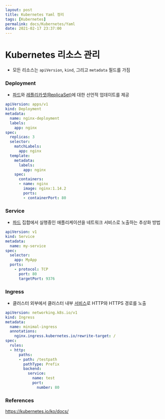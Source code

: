 ```yaml
---
layout: post
title: Kubernetes Yaml 정리
tags: [Kubernetes]
permalink: docs/Kubernetes/Yaml
date: 2021-02-17 23:37:00
---
```


# Kubernetes 리소스 관리

- 모든 리소스는 `apiVersion`, `kind`, 그리고 `metadata` 필드를 가짐

### Deployment

- [파드](https://kubernetes.io/ko/docs/concepts/workloads/pods/)와 [레플리카셋(ReplicaSet)](https://kubernetes.io/ko/docs/concepts/workloads/controllers/replicaset/)에 대한 선언적 업데이트를 제공

```yaml
apiVersion: apps/v1
kind: Deployment
metadata:
  name: nginx-deployment
  labels:
    app: nginx
spec:
  replicas: 3
  selector:
    matchLabels:
      app: nginx
  template:
    metadata:
      labels:
        app: nginx
    spec:
      containers:
      - name: nginx
        image: nginx:1.14.2
        ports:
        - containerPort: 80
```

### Service

- [파드](https://kubernetes.io/ko/docs/concepts/workloads/pods/) 집합에서 실행중인 애플리케이션을 네트워크 서비스로 노출하는 추상화 방법

```yaml
apiVersion: v1
kind: Service
metadata:
  name: my-service
spec:
  selector:
    app: MyApp
  ports:
    - protocol: TCP
      port: 80
      targetPort: 9376
```

### Ingress

- 클러스터 외부에서 클러스터 내부 [서비스](https://kubernetes.io/docs/concepts/services-networking/service/)로 HTTP와 HTTPS 경로를 노출

```yaml
apiVersion: networking.k8s.io/v1
kind: Ingress
metadata:
  name: minimal-ingress
  annotations:
    nginx.ingress.kubernetes.io/rewrite-target: /
spec:
  rules:
  - http:
      paths:
      - path: /testpath
        pathType: Prefix
        backend:
          service:
            name: test
            port:
              number: 80
```

### References

https://kubernetes.io/ko/docs/
